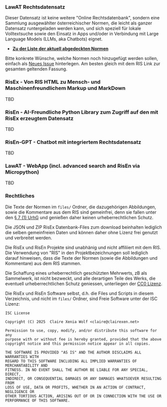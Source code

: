 ### LawAT Rechtsdatensatz

Dieser Datensatz ist keine weitere "Online Rechtsdatenbank", sondern eine Sammlung ausgewählter österreichischer Normen, die leicht als ganzer Datensatz runtergeladen werden kann, und sich speziell für lokale Volltextsuche sowie den Einsatz in Apps und/oder in Verbindung mit Large Language Models (LLMs, aka Chatbots) eignet.

* **[Zu der Liste der aktuell abgedeckten Normen](https://github.com/clairexen/RisEx/blob/main/files/index.md)**

Bitte konkrete Wünsche, welche Normen noch hinzugefügt werden sollen, einfach als [Neues Issue](https://github.com/clairexen/LawAT/issues/new) hinterlegen. Am besten gleich mit dem RIS Link zur gesamten geltenden Fassung.

### RisEx - Von RIS HTML zu Mensch- und Maschinenfreundlichem Markup und MarkDown

TBD

### RisEn - AI-Freundliche Python Library zum Zugriff auf den mit RisEx erzeugtem Datensatz

TBD

### RisEn-GPT - Chatbot mit integriertem Rechtsdatensatz

TBD

### LawAT - WebApp (incl. advanced search and RisEn via Micropython)

TBD

### Rechtliches

Die Texte der Normen im `files/` Ordner, die dazugehörigen Abbildungen, sowie die Kommentare aus dem RIS sind gemeinfrei, denn sie fallen unter den [§ 7 (1) UrhG](https://github.com/clairexen/LawAT/blob/main/files/BG.UrhG.md#-7-urhg--freie-werke) und genießen daher keinen urheberrechtlichen Schutz.

Die JSON und ZIP RisEx Datenbank-Files zum download beinhalten lediglich die selben gemeinfreien Daten und können daher ohne Lizenz frei genutzt und verbreitet werden.

Die RisEx und RisEn Projekte sind unabhänig und nicht affiliiert mit dem RIS. Die Verwendung von "RIS" in den Projektbezeichnungen soll lediglich darauf hinweisen, dass die Texte der Normen (sowie die Abbildungen und Kommentare) aus dem RIS stammen.

Die Schaffung eines urheberrechtlich geschützten Mehrwerts, zB als Sammelwerk, ist nicht bezweckt, und alle derartigen Teile des Werks, die eventuell urheberrechtlichen Schutz geniessen, unterliegen der [CC0 Lizenz](https://creativecommons.org/publicdomain/zero/1.0/).

Die RisEx und RisEn Software selbst, d.h. die Files und Scripts in diesem Verzeichnis, und nicht im `files/` Ordner, sind Freie Software unter der ISC Lizenz:

```
ISC License

Copyright (C) 2025  Claire Xenia Wolf <claire@clairexen.net>

Permission to use, copy, modify, and/or distribute this software for any
purpose with or without fee is hereby granted, provided that the above
copyright notice and this permission notice appear in all copies.

THE SOFTWARE IS PROVIDED "AS IS" AND THE AUTHOR DISCLAIMS ALL WARRANTIES WITH
REGARD TO THIS SOFTWARE INCLUDING ALL IMPLIED WARRANTIES OF MERCHANTABILITY AND
FITNESS. IN NO EVENT SHALL THE AUTHOR BE LIABLE FOR ANY SPECIAL, DIRECT,
INDIRECT, OR CONSEQUENTIAL DAMAGES OR ANY DAMAGES WHATSOEVER RESULTING FROM
LOSS OF USE, DATA OR PROFITS, WHETHER IN AN ACTION OF CONTRACT, NEGLIGENCE OR
OTHER TORTIOUS ACTION, ARISING OUT OF OR IN CONNECTION WITH THE USE OR
PERFORMANCE OF THIS SOFTWARE.
```
